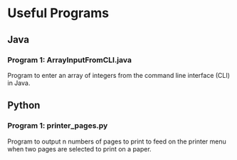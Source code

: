 # Useful Programs

## Java
### Program 1: ArrayInputFromCLI.java
Program to enter an array of integers from the command line interface (CLI) in Java.


## Python
### Program 1: printer_pages.py
Program to output n numbers of pages to print to feed on the printer menu when two pages are selected to print on a paper.
